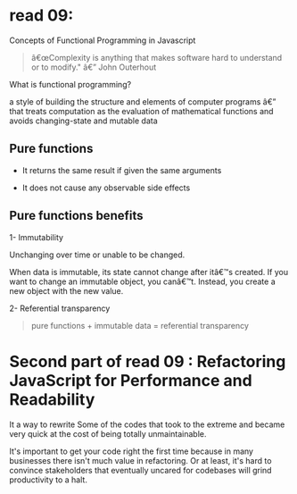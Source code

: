 # read 09: 

Concepts of Functional Programming in Javascript

>â€œComplexity is anything that makes software hard to understand or to modify." â€” John Outerhout

What is functional programming?

a style of building the structure and elements of computer programs â€” that treats computation as the evaluation of mathematical functions and avoids changing-state and mutable data 

## Pure functions

* It returns the same result if given the same arguments

* It does not cause any observable side effects

## Pure functions benefits

1- Immutability

Unchanging over time or unable to be changed.

When data is immutable, its state cannot change after itâ€™s created. If you want to change an immutable object, you canâ€™t. Instead, you create a new object with the new value.

2- Referential transparency

> pure functions + immutable data = referential transparency


# Second part of read 09 : Refactoring JavaScript for Performance and Readability

It a way to rewrite  Some of the codes that took  to the extreme and became very quick at the cost of being totally unmaintainable.

It's important to get your code right the first time because in many businesses there isn't much value in refactoring. Or at least, it's hard to convince stakeholders that eventually uncared for codebases will grind productivity to a halt.